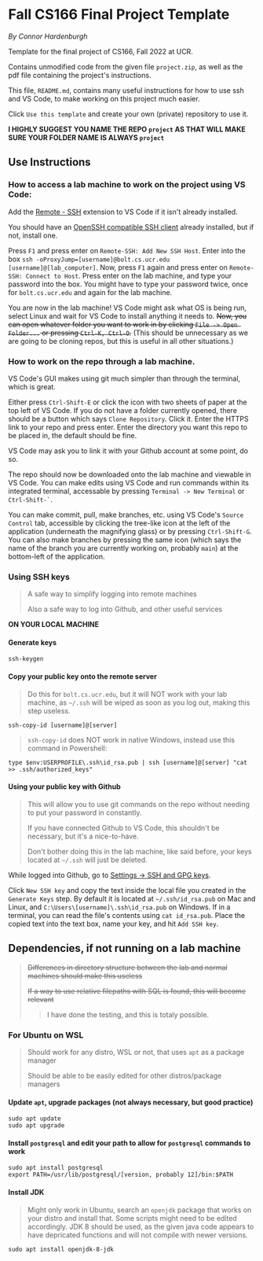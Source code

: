 # Fall CS166 Final Project Template

*By Connor Hardenburgh*

Template for the final project of CS166, Fall 2022 at UCR.

Contains unmodified code from the given file `project.zip`, as well as the pdf file containing the project's instructions.

This file, `README.md`, contains many useful instructions for how to use ssh and VS Code, to make working on this project much easier.

Click `Use this template` and create your own (private) repository to use it. 

**I HIGHLY SUGGEST YOU NAME THE REPO `project` AS THAT WILL MAKE SURE YOUR FOLDER NAME IS ALWAYS `project`**

## Use Instructions

### How to access a lab machine to work on the project using VS Code:

Add the [Remote - SSH](https://marketplace.visualstudio.com/items?itemName=ms-vscode-remote.remote-ssh) extension to VS Code if it isn't already installed.

You should have an [OpenSSH compatible SSH client](https://code.visualstudio.com/docs/remote/troubleshooting#_installing-a-supported-ssh-client) already installed, but if not, install one.

Press `F1` and press enter on `Remote-SSH: Add New SSH Host`. Enter into the box `ssh -oProxyJump=[username]@bolt.cs.ucr.edu [username]@[lab_computer]`. Now, press `F1` again and press enter on `Remote-SSH: Connect to Host`. Press enter on the lab machine, and type your password into the box. You might have to type your password twice, once for `bolt.cs.ucr.edu` and again for the lab machine.

You are now in the lab machine! VS Code might ask what OS is being run, select Linux and wait for VS Code to install anything it needs to. ~~Now, you can open whatever folder you want to work in by clicking `File -> Open Folder...` or pressing `Ctrl-K, Ctrl-O`.~~ (This should be unnecessary as we are going to be cloning repos, but this is useful in all other situations.)

### How to work on the repo through a lab machine.

VS Code's GUI makes using git much simpler than through the terminal, which is great.

Either press `Ctrl-Shift-E` or click the icon with two sheets of paper at the top left of VS Code. If you do not have a folder currently opened, there should be a button which says `Clone Repository`. Click it. Enter the HTTPS link to your repo and press enter. Enter the directory you want this repo to be placed in, the default should be fine. 

VS Code may ask you to link it with your Github account at some point, do so. 

The repo should now be downloaded onto the lab machine and viewable in VS Code. You can make edits using VS Code and run commands within its integrated terminal, accessable by pressing `Terminal -> New Terminal` or `` Ctrl-Shift-` ``. 

You can make commit, pull, make branches, etc. using VS Code's `Source Control` tab, accessible by clicking the tree-like icon at the left of the application (underneath the magnifying glass) or by pressing `Ctrl-Shift-G`. You can also make branches by pressing the same icon (which says the name of the branch you are currently working on, probably `main`) at the bottom-left of the application. 

### Using SSH keys

> A safe way to simplify logging into remote machines
> 
> Also a safe way to log into Github, and other useful services

**ON YOUR LOCAL MACHINE**

#### Generate keys
```
ssh-keygen
```

#### Copy your public key onto the remote server

> Do this for `bolt.cs.ucr.edu`, but it will NOT work with your lab machine, as `~/.ssh` will be wiped as soon as you log out, making this step useless.
```
ssh-copy-id [username]@[server]
```

> `ssh-copy-id` does NOT work in native Windows, instead use this command in Powershell:
```
type $env:USERPROFILE\.ssh\id_rsa.pub | ssh [username]@[server] "cat >> .ssh/authorized_keys"
```

#### Using your public key with Github

> This will allow you to use git commands on the repo without needing to put your password in constantly.
> 
> If you have connected Github to VS Code, this shouldn't be necessary, but it's a nice-to-have.
> 
> Don't bother doing this in the lab machine, like said before, your keys located at `~/.ssh` will just be deleted.

While logged into Github, go to [Settings -> SSH and GPG keys](https://github.com/settings/keys).

Click `New SSH key` and copy the text inside the local file you created in the `Generate Keys` step. By default it is located at `~/.ssh/id_rsa.pub` on Mac and Linux, and `C:\Users\[username]\.ssh\id_rsa.pub` on Windows. If in a terminal, you can read the file's contents using `cat id_rsa.pub`. Place the copied text into the text box, name your key, and hit `Add SSH key`. 

## Dependencies, if not running on a lab machine

> ~~Differences in directory structure between the lab and normal machines should make this useless~~
> 
> ~~If a way to use relative filepaths with SQL is found, this will become relevant~~
>
>> I have done the testing, and this is totaly possible. 

### For Ubuntu on WSL

> Should work for any distro, WSL or not, that uses `apt` as a package manager
> 
> Should be able to be easily edited for other distros/package managers

#### Update `apt`, upgrade packages (not always necessary, but good practice)
```
sudo apt update
sudo apt upgrade
```

#### Install `postgresql` and edit your path to allow for `postgresql` commands to work

```
sudo apt install postgresql
export PATH=/usr/lib/postgresql/[version, probably 12]/bin:$PATH
```

#### Install JDK

> Might only work in Ubuntu, search an `openjdk` package that works on your distro and install that. Some scripts might need to be edited accordingly. JDK 8 should be used, as the given java code appears to have depricated functions and will not compile with newer versions.

```
sudo apt install openjdk-8-jdk
```


